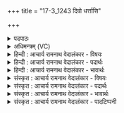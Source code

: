 +++
title = "17-3_1243 दिवो धर्त्तासि"

+++
<details><summary>पदपाठः</summary>

दि꣣वः꣢। ध꣣र्त्ता꣢। अ꣣सि। शुक्रः꣢। पी꣣यू꣡षः꣢। स꣣त्ये꣢। वि꣡ध꣢꣯र्मन्। वि। ध꣣र्मन्। वाजी꣢। प꣢वस्व। १२४३।
</details>

<details><summary>अधिमन्त्रम् (VC)</summary>

- पवमानः सोमः
- अग्नयो धिष्ण्या ऐश्वराः
- द्विपदा विराट् पङ्क्तिः
- पञ्चमः
</details>

<details><summary>हिन्दी : आचार्य रामनाथ वेदालंकार - विषयः</summary>

अगले मन्त्र में फिर परमात्मा का विषय है।
</details>

<details><summary>हिन्दी : आचार्य रामनाथ वेदालंकार - पदार्थः</summary>

पदार्थान्वयभाषाः -  हे सोम अर्थात् जगत् के स्रष्टा परमात्मन् ! आप (दिवः) खगोल में विद्यमान लोकलोकान्तरों के (धर्ता) धारण करनेवाले, (शुक्रः) तेजस्वी एवं पवित्र और (पीयूषः) आनन्दरसमय (असि) हो। (वाजी) बलवान् आप (विधर्मन्) विशेष धर्मों से युक्त (सत्ये) मुझे सत्य चरित्रवाले उपासक के अन्दर (पवस्व) बहो ॥३॥
</details>

<details><summary>हिन्दी : आचार्य रामनाथ वेदालंकार - भावार्थः</summary>

भावार्थभाषाः -  तेजस्वी, पवित्र और आनन्दवान् परमेश्वर अपने उपासकों को भी तेजस्वी, पवित्र और आनन्दयुक्त कर देता है ॥३॥ इस खण्ड में परमात्मा, राजा, आचार्य, ज्ञानरस और आनन्दरस का वर्णन होने से इस खण्ड की पूर्व खण्ड के साथ सङ्गति है ॥ नवम अध्याय में अष्टम खण्ड समाप्त ॥
</details>

<details><summary>संस्कृत : आचार्य रामनाथ वेदालंकार - विषयः</summary>

अथ पुनरपि परमात्मविषयमाह।
</details>

<details><summary>संस्कृत : आचार्य रामनाथ वेदालंकार - पदार्थः</summary>

पदार्थान्वयभाषाः -  हे सोम जगत्स्रष्टः परमेश ! त्वम् (दिवः) खगोले विद्यमानानां लोकलोकान्तराणाम् (धर्ता) धारयिता, (शुक्रः) तेजस्वी पवित्रश्च, (पीयूषः) आनन्दरसमयश्च (असि) विद्यसे। (वाजी) बलवान् त्वम् (विधर्मन्) विशिष्टधर्मयुक्ते (सत्ये) सत्यचरित्रे मयि (पवस्व) प्रवहस्व ॥३॥
</details>

<details><summary>संस्कृत : आचार्य रामनाथ वेदालंकार - भावार्थः</summary>

भावार्थभाषाः -  तेजस्वी पवित्र आनन्दी च परमेश्वरः स्वोपासकानपि तेजस्विनः पवित्रानानन्दिनश्च करोति ॥३॥ अस्मिन् खण्डे परमात्मनो नृपतेराचार्यस्य ज्ञानस्यानन्दरसस्य च वर्णनादेतत्खण्डस्य पूर्वखण्डेन संगतिरस्ति ॥
</details>

<details><summary>संस्कृत : आचार्य रामनाथ वेदालंकार - पादटिप्पनी</summary>

टिप्पणी:   १. ऋ० ९।१०९।६।
</details>